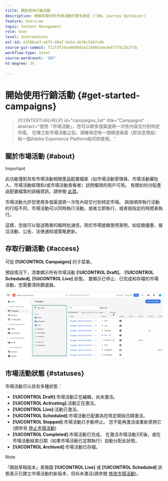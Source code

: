 ```yaml
---
title: 開始使用行銷活動
description: 瞭解有關中的市場活動的更多資訊 [!DNL Journey Optimizer]
feature: Overview
topic: Content Management
role: User
level: Intermediate
exl-id: e2506a43-e4f5-48af-bd14-ab76c54b7c90
source-git-commit: 711fdf1dce0688d2e21d405a4e3e8777612b2f3b
workflow-type: tm+mt
source-wordcount: '307'
ht-degree: 3%

---
```


# 開始使用行銷活動 {#get-started-campaigns}

>[!CONTEXTUALHELP]
>id="campaigns_list"
>title="Campaigns"
>abstract="使用「市場活動」，您可以跨多個渠道將一次性內容交付到特定市場。 在建立新市場活動之前，請確保您有一個頻道表面（即消息預設）和一個Adobe Experience Platform段可供使用。"

## 關於市場活動 {#about}

>[!IMPORTANT]
>
>此功能僅對具有市場活動相關產品配置檔案（如市場活動管理員、市場活動審批人、市場活動經理和/或市場活動查看者）訪問權限的用戶可用。 有關如何分配產品配置檔案的詳細資訊，請參閱 [此頁](../administration/permissions.md)。

市場活動允許您使用多個渠道將一次性內容交付到特定市場。 與按順序執行活動的行程不同，市場活動可以同時執行活動，或者立即執行，或者按指定的時間表執行。

這樣，您就可以發送簡單的臨時批通信，用於市場營銷使用案例，如促銷優惠、接洽活動、公告、法律通知或策略更新。

<!--You can create two types of campaigns:

* **Scheduled campaigns** allow for simple ad-hoc batch communications for marketing use cases like promotional offers, engagement campaigns, announcements, legal notices, or policy updates.
* **API Triggered Campaigns** allow for simple transactional/operational messages with REST APIs (password reset, card abandonment, etc.), where the need may involve personalization using profile attributes and contextual data from payload.-->

## 存取行銷活動 {#access}

可從 **[!UICONTROL Campaigns]** 的子菜單。

預設情況下，清單顯示所有市場活動 **[!UICONTROL Draft]**。 **[!UICONTROL Scheduled]**, **[!UICONTROL Live]** 狀態。 要顯示已停止、已完成和存檔的市場活動，您需要清除篩選器。

![](assets/create-campaign-list.png)

## 市場活動狀態 {#statuses}

市場活動可以具有多種狀態：

* **[!UICONTROL Draft]**:市場活動正在編輯，尚未激活。
* **[!UICONTROL Activating]**:活動正在激活。
* **[!UICONTROL Live]**:活動已激活。
* **[!UICONTROL Scheduled]**:市場活動已配置為在特定開始日期激活。
* **[!UICONTROL Stopped]**:市場活動已手動停止。 您不能再激活或重新使用它(請參見 [停止市場活動](modify-stop-campaign.md#stop))
* **[!UICONTROL Completed]**:市場活動已完成。 在激活市場活動3天後，或在市場活動結束日期（如果市場活動已定期執行）自動分配此狀態。
* **[!UICONTROL Archived]**:市場活動已存檔。

>[!NOTE]
>
>「開啟草稿版本」表徵圖 **[!UICONTROL Live]** 或 **[!UICONTROL Scheduled]** 狀態表示已建立市場活動的新版本，但尚未激活(請參閱 [修改市場活動](modify-stop-campaign.md#modify))。
